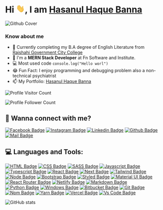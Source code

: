 # Hi <img src="hello.gif" width="28px" alt="hi">, I am [Hasanul Haque Banna](hasanulhaquebanna.com)


![Github Cover](portfolio.png)
### Know about me

- 🏫 Currently completing my B.A degree of English Literature from [Rajshahi Government City College](https://rgcc.ac.bd)
- 🌱 I'm a **MERN Stack Developer** at Fn Software and Institute.
- 💻 Most used code `console.log("Hello worl")`
- 😂 Fun Fact: I enjoy programming and debugging problem also a non-technical psychiatrist
- 📫 My Portfolio: [Hasanul Haque Banna](hasanulhaquebanna.com)


![Profile Visitor Count](https://visitor-badge.laobi.icu/badge?page_id=freelancerbanna.freelancerbanna)

![Profile Follower Count](https://img.shields.io/github/followers/freelancerbanna.svg?style=for-the-badge&logo=github&label=Follower&maxAge=2592000)



## 🚀 Wanna connect with me?



[![Facebook Badge](https://img.shields.io/badge/Facebook-1877F2?style=for-the-badge&logo=facebook&logoColor=white)](https://facebook.com/iamfreelancerbanna)
[![Instagram Badge](https://img.shields.io/badge/Instagram-E4405F?style=for-the-badge&logo=instagram&logoColor=white)](https://instagram.com/freelancerbanna)
[![Linkedin Badge](https://img.shields.io/badge/LinkedIn-0077B5?style=for-the-badge&logo=linkedin&logoColor=white)](https://linkedin.com/in/freelancerbanna)
[![Github Badge](https://img.shields.io/badge/GitHub-100000?style=for-the-badge&logo=github&logoColor=white)](https://github.com/freelancerbanna)
[![Mail Badge](https://img.shields.io/badge/Gmail-D14836?style=for-the-badge&logo=gmail&logoColor=white)](mailto:hasanulhaquebanna@gmail.com)



## 💻 Languages and Tools:



[![HTML Badge](https://img.shields.io/badge/HTML5-E34F26?style=for-the-badge&logo=html5&logoColor=white)](https://github.com/freelancerbanna)
[![CSS Badge](https://img.shields.io/badge/CSS3-1572B6?style=for-the-badge&logo=css3&logoColor=white)](https://github.com/freelancerbanna)
[![SASS Badge](https://img.shields.io/badge/Sass-CC6699?style=for-the-badge&logo=sass&logoColor=white)](https://github.com/freelancerbanna)
[![Javascript Badge](https://img.shields.io/badge/JavaScript-F7DF1E?style=for-the-badge&logo=javascript&logoColor=black)](https://github.com/freelancerbanna)
[![Typescript Badge](https://img.shields.io/badge/typeScript-0078D6?style=for-the-badge&logo=typeScript&logoColor=white)](https://github.com/freelancerbanna)
[![React Badge](https://img.shields.io/badge/React-20232A?style=for-the-badge&logo=react&logoColor=61DAFB)](https://github.com/freelancerbanna)
[![Next Badge](https://img.shields.io/badge/NextJS-000?style=for-the-badge&logo=nextjs&logoColor=61DAFB)](https://github.com/freelancerbanna)
[![Tailwind Badge](https://img.shields.io/badge/Tailwind_CSS-38B2AC?style=for-the-badge&logo=tailwind-css&logoColor=white)](https://github.com/freelancerbanna)
[![Node Badge](https://img.shields.io/badge/Node.js-43853D?style=for-the-badge&logo=node.js&logoColor=white)](https://github.com/freelancerbanna)
[![Bootstrap Badge](https://img.shields.io/badge/Bootstrap-563D7C?style=for-the-badge&logo=bootstrap&logoColor=white)](https://github.com/freelancerbanna)
[![Styled Badge](https://img.shields.io/badge/styled--components-DB7093?style=for-the-badge&logo=styled-components&logoColor=white)](https://github.com/freelancerbanna)
[![Material UI Badge](https://img.shields.io/badge/Material--UI-0081CB?style=for-the-badge&logo=material-ui&logoColor=white)](https://github.com/freelancerbanna)
[![React Router Badge](https://img.shields.io/badge/React_Router-CA4245?style=for-the-badge&logo=react-router&logoColor=white)](https://github.com/freelancerbanna)
[![Netlify Badge](https://img.shields.io/badge/Netlify-00C7B7?style=for-the-badge&logo=netlify&logoColor=white)](https://github.com/freelancerbanna)
[![Markdown Badge](https://img.shields.io/badge/Markdown-000000?style=for-the-badge&logo=markdown&logoColor=white)](https://github.com/freelancerbanna)
[![Python Badge](https://img.shields.io/badge/Python-14354C?style=for-the-badge&logo=python&logoColor=white)](https://github.com/freelancerbanna)
[![Windows Badge](https://img.shields.io/badge/Windows-0078D6?style=for-the-badge&logo=windows&logoColor=white)](https://github.com/freelancerbanna)
[![Bitbucket Badge](https://img.shields.io/badge/Bitbucket-330F63?style=for-the-badge&logo=bitbucket&logoColor=white)](https://github.com/freelancerbanna)
[![Git Badge](https://img.shields.io/badge/git-f34f29?style=for-the-badge&logo=git&logoColor=white)](https://github.com/freelancerbanna)
[![Npm Badge](https://img.shields.io/badge/npm-d7141a?style=for-the-badge&logo=npm&logoColor=white)](https://github.com/freelancerbanna)
[![Yarn Badge](https://img.shields.io/badge/yarn-0078D6?style=for-the-badge&logo=yarn&logoColor=white)](https://github.com/freelancerbanna)
[![Vercel Badge](https://img.shields.io/badge/vercel-000?style=for-the-badge&logo=vercel&logoColor=white)](https://github.com/freelancerbanna)
[![Vs Code Badge](https://img.shields.io/badge/Visual_Studio_Code-0078D6?style=for-the-badge&logo=visualstudiocode&logoColor=white)](https://github.com/freelancerbanna)



![GitHub stats](https://github-readme-stats.vercel.app/api?username=freelancerbanna&show_icons=true&theme=dark)
